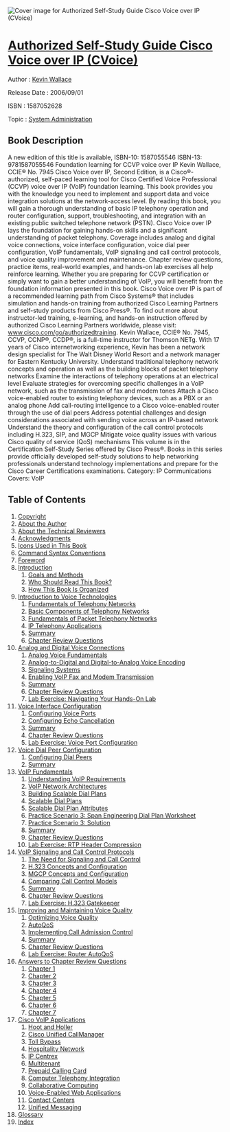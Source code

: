 ![Cover image for Authorized Self-Study Guide Cisco Voice over IP (CVoice)](https://imgdetail.ebookreading.net/cover/cover/system_admin/EB1587052628.jpg)

[Authorized Self-Study Guide Cisco Voice over IP (CVoice)](https://ebookreading.net/view/book/Authorized+Self-Study+Guide+Cisco+Voice+over+IP+%28CVoice%29-EB1587052628_1.html "Authorized Self-Study Guide Cisco Voice over IP (CVoice)")
====================================================================================================================

Author : [Kevin Wallace](https://ebookreading.net/search/author/Kevin+Wallace)

Release Date : 2006/09/01

ISBN : 1587052628

Topic : [System Administration](https://ebookreading.net/search/category/system-administration)

Book Description
-----------------

A new edition of this title is available, ISBN-10: 1587055546 ISBN-13: 9781587055546
Foundation learning for CCVP voice over IP
Kevin Wallace, CCIE® No. 7945
Cisco Voice over IP, Second Edition, is a Cisco®-authorized, self-paced learning tool for Cisco Certified Voice Professional (CCVP) voice over IP (VoIP) foundation learning. This book provides you with the knowledge you need to implement and support data and voice integration solutions at the network-access level. By reading this book, you will gain a thorough understanding of basic IP telephony operation and router configuration, support, troubleshooting, and integration with an existing public switched telephone network (PSTN).
Cisco Voice over IP lays the foundation for gaining hands-on skills and a significant understanding of packet telephony. Coverage includes analog and digital voice connections, voice interface configuration, voice dial peer configuration, VoIP fundamentals, VoIP signaling and call control protocols, and voice quality improvement and maintenance. Chapter review questions, practice items, real-world examples, and hands-on lab exercises all help reinforce learning. Whether you are preparing for CCVP certification or simply want to gain a better understanding of VoIP, you will benefit from the foundation information presented in this book.
Cisco Voice over IP is part of a recommended learning path from Cisco Systems® that includes simulation and hands-on training from authorized Cisco Learning Partners and self-study products from Cisco Press®. To find out more about instructor-led training, e-learning, and hands-on instruction offered by authorized Cisco Learning Partners worldwide, please visit: www.cisco.com/go/authorizedtraining.
Kevin Wallace, CCIE® No. 7945, CCVP, CCNP®, CCDP®, is a full-time instructor for Thomson NETg. With 17 years of Cisco internetworking experience, Kevin has been a network design specialist for The Walt Disney World Resort and a network manager for Eastern Kentucky University.
Understand traditional telephony network concepts and operation as well as the building blocks of packet telephony networks
Examine the interactions of telephony operations at an electrical level
Evaluate strategies for overcoming specific challenges in a VoIP network, such as the transmission of fax and modem tones
Attach a Cisco voice-enabled router to existing telephony devices, such as a PBX or an analog phone
Add call-routing intelligence to a Cisco voice-enabled router through the use of dial peers
Address potential challenges and design considerations associated with sending voice across an IP-based network
Understand the theory and configuration of the call control protocols including H.323, SIP, and MGCP
Mitigate voice quality issues with various Cisco quality of service (QoS) mechanisms
This volume is in the Certification Self-Study Series offered by Cisco Press®. Books in this series provide officially developed self-study solutions to help networking professionals understand technology implementations and prepare for the Cisco Career Certifications examinations.
Category: IP Communications
Covers: VoIP
              
Table of Contents
-----------------

1. [Copyright](https://ebookreading.net/view/book/Authorized+Self-Study+Guide+Cisco+Voice+over+IP+%28CVoice%29-EB1587052628_1.html)
1. [About the Author](https://ebookreading.net/view/book/Authorized+Self-Study+Guide+Cisco+Voice+over+IP+%28CVoice%29-EB1587052628_2.html)
1. [About the Technical Reviewers](https://ebookreading.net/view/book/Authorized+Self-Study+Guide+Cisco+Voice+over+IP+%28CVoice%29-EB1587052628_3.html)
1. [Acknowledgments](https://ebookreading.net/view/book/Authorized+Self-Study+Guide+Cisco+Voice+over+IP+%28CVoice%29-EB1587052628_4.html)
1. [Icons Used in This Book](https://ebookreading.net/view/book/Authorized+Self-Study+Guide+Cisco+Voice+over+IP+%28CVoice%29-EB1587052628_5.html)
1. [Command Syntax Conventions](https://ebookreading.net/view/book/Authorized+Self-Study+Guide+Cisco+Voice+over+IP+%28CVoice%29-EB1587052628_6.html)
1. [Foreword](https://ebookreading.net/view/book/Authorized+Self-Study+Guide+Cisco+Voice+over+IP+%28CVoice%29-EB1587052628_7.html)
1. [Introduction](https://ebookreading.net/view/book/Authorized+Self-Study+Guide+Cisco+Voice+over+IP+%28CVoice%29-EB1587052628_8.html)
    1. [Goals and Methods](https://ebookreading.net/view/book/Authorized+Self-Study+Guide+Cisco+Voice+over+IP+%28CVoice%29-EB1587052628_9.html)
    1. [Who Should Read This Book?](https://ebookreading.net/view/book/Authorized+Self-Study+Guide+Cisco+Voice+over+IP+%28CVoice%29-EB1587052628_10.html)
    1. [How This Book Is Organized](https://ebookreading.net/view/book/Authorized+Self-Study+Guide+Cisco+Voice+over+IP+%28CVoice%29-EB1587052628_11.html)
1. [Introduction to Voice Technologies](https://ebookreading.net/view/book/Authorized+Self-Study+Guide+Cisco+Voice+over+IP+%28CVoice%29-EB1587052628_12.html)
    1. [Fundamentals of Telephony Networks](https://ebookreading.net/view/book/Authorized+Self-Study+Guide+Cisco+Voice+over+IP+%28CVoice%29-EB1587052628_13.html)
    1. [Basic Components of Telephony Networks](https://ebookreading.net/view/book/Authorized+Self-Study+Guide+Cisco+Voice+over+IP+%28CVoice%29-EB1587052628_14.html)
    1. [Fundamentals of Packet Telephony Networks](https://ebookreading.net/view/book/Authorized+Self-Study+Guide+Cisco+Voice+over+IP+%28CVoice%29-EB1587052628_15.html)
    1. [IP Telephony Applications](https://ebookreading.net/view/book/Authorized+Self-Study+Guide+Cisco+Voice+over+IP+%28CVoice%29-EB1587052628_16.html)
    1. [Summary](https://ebookreading.net/view/book/Authorized+Self-Study+Guide+Cisco+Voice+over+IP+%28CVoice%29-EB1587052628_17.html)
    1. [Chapter Review Questions](https://ebookreading.net/view/book/Authorized+Self-Study+Guide+Cisco+Voice+over+IP+%28CVoice%29-EB1587052628_18.html)
1. [Analog and Digital Voice Connections](https://ebookreading.net/view/book/Authorized+Self-Study+Guide+Cisco+Voice+over+IP+%28CVoice%29-EB1587052628_19.html)
    1. [Analog Voice Fundamentals](https://ebookreading.net/view/book/Authorized+Self-Study+Guide+Cisco+Voice+over+IP+%28CVoice%29-EB1587052628_20.html)
    1. [Analog-to-Digital and Digital-to-Analog Voice Encoding](https://ebookreading.net/view/book/Authorized+Self-Study+Guide+Cisco+Voice+over+IP+%28CVoice%29-EB1587052628_21.html)
    1. [Signaling Systems](https://ebookreading.net/view/book/Authorized+Self-Study+Guide+Cisco+Voice+over+IP+%28CVoice%29-EB1587052628_22.html)
    1. [Enabling VoIP Fax and Modem Transmission](https://ebookreading.net/view/book/Authorized+Self-Study+Guide+Cisco+Voice+over+IP+%28CVoice%29-EB1587052628_23.html)
    1. [Summary](https://ebookreading.net/view/book/Authorized+Self-Study+Guide+Cisco+Voice+over+IP+%28CVoice%29-EB1587052628_24.html)
    1. [Chapter Review Questions](https://ebookreading.net/view/book/Authorized+Self-Study+Guide+Cisco+Voice+over+IP+%28CVoice%29-EB1587052628_25.html)
    1. [Lab Exercise: Navigating Your Hands-On Lab](https://ebookreading.net/view/book/Authorized+Self-Study+Guide+Cisco+Voice+over+IP+%28CVoice%29-EB1587052628_26.html)
1. [Voice Interface Configuration](https://ebookreading.net/view/book/Authorized+Self-Study+Guide+Cisco+Voice+over+IP+%28CVoice%29-EB1587052628_27.html)
    1. [Configuring Voice Ports](https://ebookreading.net/view/book/Authorized+Self-Study+Guide+Cisco+Voice+over+IP+%28CVoice%29-EB1587052628_28.html)
    1. [Configuring Echo Cancellation](https://ebookreading.net/view/book/Authorized+Self-Study+Guide+Cisco+Voice+over+IP+%28CVoice%29-EB1587052628_29.html)
    1. [Summary](https://ebookreading.net/view/book/Authorized+Self-Study+Guide+Cisco+Voice+over+IP+%28CVoice%29-EB1587052628_30.html)
    1. [Chapter Review Questions](https://ebookreading.net/view/book/Authorized+Self-Study+Guide+Cisco+Voice+over+IP+%28CVoice%29-EB1587052628_31.html)
    1. [Lab Exercise: Voice Port Configuration](https://ebookreading.net/view/book/Authorized+Self-Study+Guide+Cisco+Voice+over+IP+%28CVoice%29-EB1587052628_32.html)
1. [Voice Dial Peer Configuration](https://ebookreading.net/view/book/Authorized+Self-Study+Guide+Cisco+Voice+over+IP+%28CVoice%29-EB1587052628_33.html)
    1. [Configuring Dial Peers](https://ebookreading.net/view/book/Authorized+Self-Study+Guide+Cisco+Voice+over+IP+%28CVoice%29-EB1587052628_34.html)
    1. [Summary](https://ebookreading.net/view/book/Authorized+Self-Study+Guide+Cisco+Voice+over+IP+%28CVoice%29-EB1587052628_35.html)
1. [VoIP Fundamentals](https://ebookreading.net/view/book/Authorized+Self-Study+Guide+Cisco+Voice+over+IP+%28CVoice%29-EB1587052628_36.html)
    1. [Understanding VoIP Requirements](https://ebookreading.net/view/book/Authorized+Self-Study+Guide+Cisco+Voice+over+IP+%28CVoice%29-EB1587052628_37.html)
    1. [VoIP Network Architectures](https://ebookreading.net/view/book/Authorized+Self-Study+Guide+Cisco+Voice+over+IP+%28CVoice%29-EB1587052628_38.html)
    1. [Building Scalable Dial Plans](https://ebookreading.net/view/book/Authorized+Self-Study+Guide+Cisco+Voice+over+IP+%28CVoice%29-EB1587052628_39.html)
    1. [Scalable Dial Plans](https://ebookreading.net/view/book/Authorized+Self-Study+Guide+Cisco+Voice+over+IP+%28CVoice%29-EB1587052628_40.html)
    1. [Scalable Dial Plan Attributes](https://ebookreading.net/view/book/Authorized+Self-Study+Guide+Cisco+Voice+over+IP+%28CVoice%29-EB1587052628_41.html)
    1. [Practice Scenario 3: Span Engineering Dial Plan Worksheet](https://ebookreading.net/view/book/Authorized+Self-Study+Guide+Cisco+Voice+over+IP+%28CVoice%29-EB1587052628_42.html)
    1. [Practice Scenario 3: Solution](https://ebookreading.net/view/book/Authorized+Self-Study+Guide+Cisco+Voice+over+IP+%28CVoice%29-EB1587052628_43.html)
    1. [Summary](https://ebookreading.net/view/book/Authorized+Self-Study+Guide+Cisco+Voice+over+IP+%28CVoice%29-EB1587052628_44.html)
    1. [Chapter Review Questions](https://ebookreading.net/view/book/Authorized+Self-Study+Guide+Cisco+Voice+over+IP+%28CVoice%29-EB1587052628_45.html)
    1. [Lab Exercise: RTP Header Compression](https://ebookreading.net/view/book/Authorized+Self-Study+Guide+Cisco+Voice+over+IP+%28CVoice%29-EB1587052628_46.html)
1. [VoIP Signaling and Call Control Protocols](https://ebookreading.net/view/book/Authorized+Self-Study+Guide+Cisco+Voice+over+IP+%28CVoice%29-EB1587052628_47.html)
    1. [The Need for Signaling and Call Control](https://ebookreading.net/view/book/Authorized+Self-Study+Guide+Cisco+Voice+over+IP+%28CVoice%29-EB1587052628_48.html)
    1. [H.323 Concepts and Configuration](https://ebookreading.net/view/book/Authorized+Self-Study+Guide+Cisco+Voice+over+IP+%28CVoice%29-EB1587052628_49.html)
    1. [MGCP Concepts and Configuration](https://ebookreading.net/view/book/Authorized+Self-Study+Guide+Cisco+Voice+over+IP+%28CVoice%29-EB1587052628_50.html)
    1. [Comparing Call Control Models](https://ebookreading.net/view/book/Authorized+Self-Study+Guide+Cisco+Voice+over+IP+%28CVoice%29-EB1587052628_51.html)
    1. [Summary](https://ebookreading.net/view/book/Authorized+Self-Study+Guide+Cisco+Voice+over+IP+%28CVoice%29-EB1587052628_52.html)
    1. [Chapter Review Questions](https://ebookreading.net/view/book/Authorized+Self-Study+Guide+Cisco+Voice+over+IP+%28CVoice%29-EB1587052628_53.html)
    1. [Lab Exercise: H.323 Gatekeeper](https://ebookreading.net/view/book/Authorized+Self-Study+Guide+Cisco+Voice+over+IP+%28CVoice%29-EB1587052628_54.html)
1. [Improving and Maintaining Voice Quality](https://ebookreading.net/view/book/Authorized+Self-Study+Guide+Cisco+Voice+over+IP+%28CVoice%29-EB1587052628_55.html)
    1. [Optimizing Voice Quality](https://ebookreading.net/view/book/Authorized+Self-Study+Guide+Cisco+Voice+over+IP+%28CVoice%29-EB1587052628_56.html)
    1. [AutoQoS](https://ebookreading.net/view/book/Authorized+Self-Study+Guide+Cisco+Voice+over+IP+%28CVoice%29-EB1587052628_57.html)
    1. [Implementing Call Admission Control](https://ebookreading.net/view/book/Authorized+Self-Study+Guide+Cisco+Voice+over+IP+%28CVoice%29-EB1587052628_58.html)
    1. [Summary](https://ebookreading.net/view/book/Authorized+Self-Study+Guide+Cisco+Voice+over+IP+%28CVoice%29-EB1587052628_59.html)
    1. [Chapter Review Questions](https://ebookreading.net/view/book/Authorized+Self-Study+Guide+Cisco+Voice+over+IP+%28CVoice%29-EB1587052628_60.html)
    1. [Lab Exercise: Router AutoQoS](https://ebookreading.net/view/book/Authorized+Self-Study+Guide+Cisco+Voice+over+IP+%28CVoice%29-EB1587052628_61.html)
1. [Answers to Chapter Review Questions](https://ebookreading.net/view/book/Authorized+Self-Study+Guide+Cisco+Voice+over+IP+%28CVoice%29-EB1587052628_62.html)
    1. [Chapter 1](https://ebookreading.net/view/book/Authorized+Self-Study+Guide+Cisco+Voice+over+IP+%28CVoice%29-EB1587052628_63.html)
    1. [Chapter 2](https://ebookreading.net/view/book/Authorized+Self-Study+Guide+Cisco+Voice+over+IP+%28CVoice%29-EB1587052628_64.html)
    1. [Chapter 3](https://ebookreading.net/view/book/Authorized+Self-Study+Guide+Cisco+Voice+over+IP+%28CVoice%29-EB1587052628_65.html)
    1. [Chapter 4](https://ebookreading.net/view/book/Authorized+Self-Study+Guide+Cisco+Voice+over+IP+%28CVoice%29-EB1587052628_66.html)
    1. [Chapter 5](https://ebookreading.net/view/book/Authorized+Self-Study+Guide+Cisco+Voice+over+IP+%28CVoice%29-EB1587052628_67.html)
    1. [Chapter 6](https://ebookreading.net/view/book/Authorized+Self-Study+Guide+Cisco+Voice+over+IP+%28CVoice%29-EB1587052628_68.html)
    1. [Chapter 7](https://ebookreading.net/view/book/Authorized+Self-Study+Guide+Cisco+Voice+over+IP+%28CVoice%29-EB1587052628_69.html)
1. [Cisco VoIP Applications](https://ebookreading.net/view/book/Authorized+Self-Study+Guide+Cisco+Voice+over+IP+%28CVoice%29-EB1587052628_70.html)
    1. [Hoot and Holler](https://ebookreading.net/view/book/Authorized+Self-Study+Guide+Cisco+Voice+over+IP+%28CVoice%29-EB1587052628_71.html)
    1. [Cisco Unified CallManager](https://ebookreading.net/view/book/Authorized+Self-Study+Guide+Cisco+Voice+over+IP+%28CVoice%29-EB1587052628_72.html)
    1. [Toll Bypass](https://ebookreading.net/view/book/Authorized+Self-Study+Guide+Cisco+Voice+over+IP+%28CVoice%29-EB1587052628_73.html)
    1. [Hospitality Network](https://ebookreading.net/view/book/Authorized+Self-Study+Guide+Cisco+Voice+over+IP+%28CVoice%29-EB1587052628_74.html)
    1. [IP Centrex](https://ebookreading.net/view/book/Authorized+Self-Study+Guide+Cisco+Voice+over+IP+%28CVoice%29-EB1587052628_75.html)
    1. [Multitenant](https://ebookreading.net/view/book/Authorized+Self-Study+Guide+Cisco+Voice+over+IP+%28CVoice%29-EB1587052628_76.html)
    1. [Prepaid Calling Card](https://ebookreading.net/view/book/Authorized+Self-Study+Guide+Cisco+Voice+over+IP+%28CVoice%29-EB1587052628_77.html)
    1. [Computer Telephony Integration](https://ebookreading.net/view/book/Authorized+Self-Study+Guide+Cisco+Voice+over+IP+%28CVoice%29-EB1587052628_78.html)
    1. [Collaborative Computing](https://ebookreading.net/view/book/Authorized+Self-Study+Guide+Cisco+Voice+over+IP+%28CVoice%29-EB1587052628_79.html)
    1. [Voice-Enabled Web Applications](https://ebookreading.net/view/book/Authorized+Self-Study+Guide+Cisco+Voice+over+IP+%28CVoice%29-EB1587052628_80.html)
    1. [Contact Centers](https://ebookreading.net/view/book/Authorized+Self-Study+Guide+Cisco+Voice+over+IP+%28CVoice%29-EB1587052628_81.html)
    1. [Unified Messaging](https://ebookreading.net/view/book/Authorized+Self-Study+Guide+Cisco+Voice+over+IP+%28CVoice%29-EB1587052628_82.html)
1. [Glossary](https://ebookreading.net/view/book/Authorized+Self-Study+Guide+Cisco+Voice+over+IP+%28CVoice%29-EB1587052628_83.html)
1. [Index](https://ebookreading.net/view/book/Authorized+Self-Study+Guide+Cisco+Voice+over+IP+%28CVoice%29-EB1587052628_84.html)
